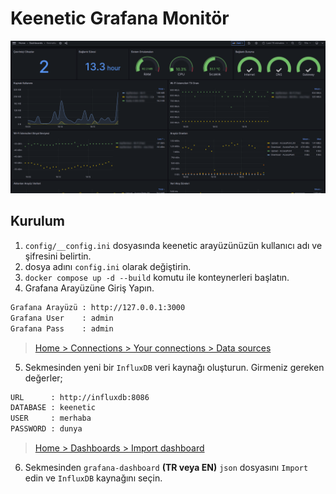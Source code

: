 # Keenetic Grafana Monitör

[![GitHub](.github/SS.png)](#)

## Kurulum

1. `config/__config.ini` dosyasında keenetic arayüzünüzün kullanıcı adı ve şifresini belirtin.
  2. dosya adını `config.ini` olarak değiştirin.
3. `docker compose up -d --build` komutu ile konteynerleri başlatın.
4. Grafana Arayüzüne Giriş Yapın.

```txt
Grafana Arayüzü : http://127.0.0.1:3000
Grafana User    : admin
Grafana Pass    : admin
```

> [Home > Connections > Your connections > Data sources](http://127.0.0.1:3000/connections/your-connections/datasources)

5. Sekmesinden yeni bir `InfluxDB` veri kaynağı oluşturun. Girmeniz gereken değerler;

```txt
URL      : http://influxdb:8086
DATABASE : keenetic
USER     : merhaba
PASSWORD : dunya
```

> [Home > Dashboards > Import dashboard](http://127.0.0.1:3000/dashboard/import)

6. Sekmesinden `grafana-dashboard` **(TR veya EN)** `json` dosyasını `Import` edin ve `InfluxDB` kaynağını seçin.
